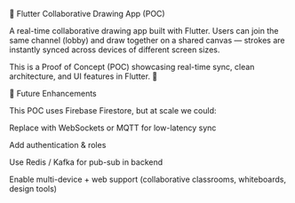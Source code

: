  🎨 Flutter Collaborative Drawing App (POC)

A real-time collaborative drawing app built with Flutter.
Users can join the same channel (lobby) and draw together on a shared canvas — strokes are instantly synced across devices of different screen sizes.

This is a Proof of Concept (POC) showcasing real-time sync, clean architecture, and UI features in Flutter. 🚀

	
🔮 Future Enhancements

This POC uses Firebase Firestore, but at scale we could:

Replace with WebSockets or MQTT for low-latency sync

Add authentication & roles

Use Redis / Kafka for pub-sub in backend

Enable multi-device + web support (collaborative classrooms, whiteboards, design tools)

